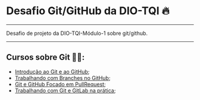 # Desafio Git/GitHub da DIO-TQI 🔥
---

Desafio de projeto da DIO-TQI-Módulo-1 sobre git/github.

---

## Cursos sobre Git 👨‍💻:
- [Introdução ao Git e ao GitHub](https://web.dio.me/course/introducao-ao-git-e-ao-github/learning/75b9fe49-6ed4-4480-83a7-7e37fc356aa9/?back=/browse);
- [Trabalhando com Branches no GitHub](https://web.dio.me/course/trabalhando-com-branches-no-github/learning/32d05c5a-53b7-4f1d-a798-b9a8658240de/?back=/browse);
- [Git e GitHub Focado em PullRequest](https://web.dio.me/course/git-e-github-focado-em-pullrequest/learning/7ee9e586-a200-41de-a075-fd6a7b4b5a1e/?back=/browse);
- [Trabalhando com Git e GitLab na prática](https://web.dio.me/course/trabalhando-com-git-e-gitlab-na-pratica/learning/b05c2fe6-9831-445a-a27d-9aa3434a25f8/?back=/browse);